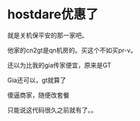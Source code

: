 # hostdare优惠了


就是关机保平安的那一家吧。

他家的cn2gt是qn机房的。买这个不如买pr-v。

还以为比我的gia传家便宜，原来是GT

Gia还可以，gt就算了

傻逼商家，随便改套餐

只能说这代码很久之前就有了。。
